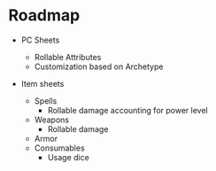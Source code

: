 # Roadmap

- PC Sheets

  - Rollable Attributes
  - Customization based on Archetype

- Item sheets
  - Spells
    - Rollable damage accounting for power level
  - Weapons
    - Rollable damage
  - Armor
  - Consumables
    - Usage dice
